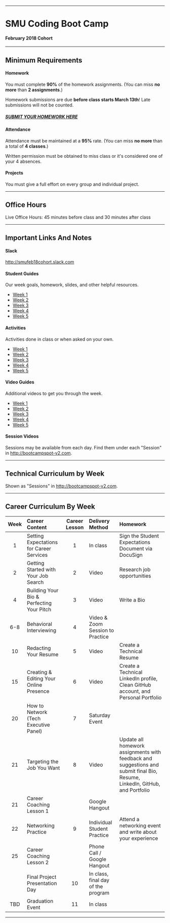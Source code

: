 -----------------------------------------
# SMU Coding Boot Camp

#### February 2018 Cohort 


-----------------------------------------


## Minimum Requirements


#### Homework


You must complete **90%** of the homework assignments. (You can miss **no more** than **2 assignments**.)


Homework submissions are due **before class starts March 13th**! Late submissions will not be counted.

##### [SUBMIT YOUR HOMEWORK HERE](http://bootcampspot-v2.com)


#### Attendance


Attendance must be maintained at a **95%** rate. (You can miss **no more** than a total of **4 classes**.)


Written permission must be obtained to miss class or it's considered one of your 4 absences.


#### Projects


You must give a full effort on every group and individual project.

-----------------------------------------

## Office Hours

Live Office Hours: 45 minutes before class and 30 minutes after class

-----------------------------------------

## Important Links And Notes

#### Slack

http://smufeb18cohort.slack.com

#### Student Guides

Our week goals, homework, slides, and other helpful resources.

+ [Week 1](/02-lesson-plans/part-time/01-Week/StudentGuide.md)
+ [Week 2](/02-lesson-plans/part-time/02-Week/StudentGuide.md)
+ [Week 3](/02-lesson-plans/part-time/03-Week/StudentGuide.md)
+ [Week 4](/02-lesson-plans/part-time/04-Week/StudentGuide.md)
+ [Week 5](/02-lesson-plans/part-time/05-Week/StudentGuide.md)

#### Activities

Activities done in class or when asked on your own.

+ [Week 1](/01-Class-Content/01-html-git-css/01-Activities)
+ [Week 2](/01-Class-Content/02-css-bootstrap/01-Activities)
+ [Week 3](/01-Class-Content/03-javascript/01-Activities)
+ [Week 4](/01-Class-Content/04-jquery/01-Activities)
+ [Week 5](/01-Class-Content/05-timers/01-Activities)

#### Video Guides

Additional videos to get you through the week.

+ [Week 1](/02-lesson-plans/part-time/01-Week/VideoGuide.md)
+ [Week 2](/02-lesson-plans/part-time/02-Week/VideoGuide.md)
+ [Week 3](/02-lesson-plans/part-time/03-Week/VideoGuide.md)
+ [Week 4](/02-lesson-plans/part-time/04-Week/VideoGuide.md)
+ [Week 5](/02-lesson-plans/part-time/05-Week/VideoGuide.md)

#### Session Videos

Sessions may be available from each day. Find them under each "Session" in http://bootcampspot-v2.com.


-----------------------------------------
## Technical Curriculum by Week

Shown as "Sessions" in http://bootcampspot-v2.com.

-----------------------------------------
## Career Curriculum By Week

| Week  | Career Content | Career Lesson | Delivery Method | Homework |
| :---: | :--------------| :------------:| :-------------- |:---------| 
| 1   | Setting Expectations for Career Services  | 1  | In class                           | Sign the Student Expectations Document via DocuSign                                                                          |
| 2   | Getting Started with Your Job Search      | 2  | Video                              | Research job opportunities                                                                                                   |
| 4   | Building Your Bio & Perfecting Your Pitch | 3  | Video                              | Write a Bio                                                                                                                  |
| 6-8 | Behavioral Interviewing                   | 4  | Video & Zoom Session to Practice   |                                                                                                                              |
| 10  | Redacting Your Resume                     | 5  | Video                              | Create a Technical Resume                                                                                                    |
| 15  | Creating & Editing Your Online Presence   | 6  | Video                              | Create a Technical LinkedIn profile, Clean GitHub account, and Personal Portfolio                                            |
| 20  | How to Network (Tech Executive Panel)     | 7  | Saturday Event                     |                                                                                                                              |
| 21  | Targeting the Job You Want                | 8  | Video                              | Update all homework assignments with feedback and suggestions and submit final Bio, Resume, LinkedIn, GitHub, and Portfolio  |
| 21  | Career Coaching Lesson 1                  |    | Google Hangout                     |                                                                                                                              |
| 22  | Networking Practice                       | 9  | Individual Student Practice        | Attend a networking event and write about your experience                                                                    |
| 25  | Career Coaching Lesson 2                  |    | Phone Call / Google Hangout        |                                                                                                                              |
|     | Final Project Presentation Day            | 10 | In class, final day of the program |                                                                                                                              | 
| TBD | Graduation Event                          | 11 | In class                           |                                                                                                                              | 

-----------------------------------------



